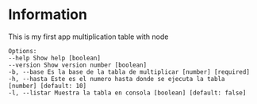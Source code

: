 # Information

This is my first app multiplication table with node

```
Options:
--help Show help [boolean]
--version Show version number [boolean]
-b, --base Es la base de la tabla de multiplicar [number] [required]
-h, --hasta Este es el numero hasta donde se ejecuta la tabla
[number] [default: 10]
-l, --listar Muestra la tabla en consola [boolean] [default: false]
```
